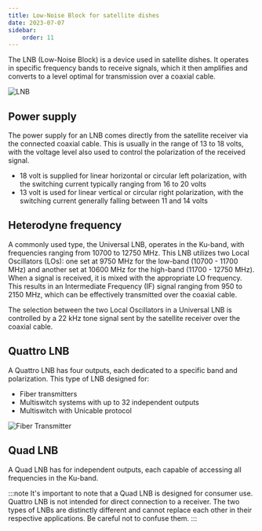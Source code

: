 ```yaml
---
title: Low-Noise Block for satellite dishes
date: 2023-07-07
sidebar:
    order: 11
---
```


The LNB (Low-Noise Block) is a device used in satellite dishes. It operates in specific frequency bands to receive signals, which it then amplifies and converts to a level optimal for transmission over a coaxial cable.

![LNB](https://cdn.cesbo.com/help/misc/articles/hardware/lnb/lnb.jpg)

## Power supply

The power supply for an LNB comes directly from the satellite receiver via the connected coaxial cable. This is usually in the range of 13 to 18 volts, with the voltage level also used to control the polarization of the received signal.

- 18 volt is supplied for linear horizontal or circular left polarization, with the switching current typically ranging from 16 to 20 volts
- 13 volt is used for linear vertical or circular right polarization, with the switching current generally falling between 11 and 14 volts

## Heterodyne frequency

A commonly used type, the Universal LNB, operates in the Ku-band, with frequencies ranging from 10700 to 12750 MHz. This LNB utilizes two Local Oscillators (LOs): one set at 9750 MHz for the low-band (10700 - 11700 MHz) and another set at 10600 MHz for the high-band (11700 - 12750 MHz). When a signal is received, it is mixed with the appropriate LO frequency. This results in an Intermediate Frequency (IF) signal ranging from 950 to 2150 MHz, which can be effectively transmitted over the coaxial cable.

The selection between the two Local Oscillators in a Universal LNB is controlled by a 22 kHz tone signal sent by the satellite receiver over the coaxial cable.

## Quattro LNB

A Quattro LNB has four outputs, each dedicated to a specific band and polarization. This type of LNB designed for:

- Fiber transmitters
- Multiswitch systems with up to 32 independent outputs 
- Multiswitch with Unicable protocol

![Fiber Transmitter](https://cdn.cesbo.com/help/misc/articles/hardware/lnb/fiber.png)

## Quad LNB

A Quad LNB has for independent outputs, each capable of accessing all frequencies in the Ku-band.

:::note
It's important to note that a Quad LNB is designed for consumer use. Quattro LNB is not intended for direct connection to a receiver.
The two types of LNBs are distinctly different and cannot replace each other in their respective applications. Be careful not to confuse them.
:::
